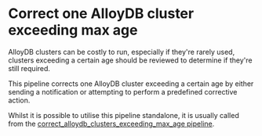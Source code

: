 # Correct one AlloyDB cluster exceeding max age

AlloyDB clusters can be costly to run, especially if they're rarely used, clusters exceeding a certain age should be reviewed to determine if they're still required.

This pipeline corrects one AlloyDB cluster exceeding a certain age by either sending a notification or attempting to perform a predefined corrective action.

Whilst it is possible to utilise this pipeline standalone, it is usually called from the [correct_alloydb_clusters_exceeding_max_age pipeline](https://hub.flowpipe.io/mods/turbot/gcp_thrifty/pipelines/gcp_thrifty.pipeline.correct_alloydb_clusters_exceeding_max_age).